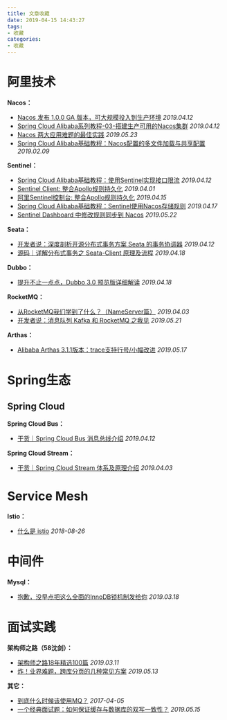 ```yaml
---
title: 文章收藏
date: 2019-04-15 14:43:27
tags:
- 收藏
categories:
- 收藏
---
```


# 阿里技术

**Nacos：**

* [Nacos 发布 1.0.0 GA 版本，可大规模投入到生产环境](https://mp.weixin.qq.com/s/SaS9JBBjiN-ac6nfpq2ACw) *2019.04.12*
* [Spring Cloud Alibaba系列教程-03-搭建生产可用的Nacos集群](https://mp.weixin.qq.com/s/MKMLHK9Yd87_6HFbIU60vA) *2019.04.12*
* [Nacos 两大应用难题的最佳实践](https://mp.weixin.qq.com/s/ltMTUNlHJ0x5Jr5zsYtYWA) *2019.05.23*
* [Spring Cloud Alibaba基础教程：Nacos配置的多文件加载与共享配置](https://mp.weixin.qq.com/s/zutK9m9EGETn27zF0_FcbA) *2019.02.09*

**Sentinel：**

* [Spring Cloud Alibaba基础教程：使用Sentinel实现接口限流](https://mp.weixin.qq.com/s/X9FbKPdVt1GJhgpoDQMoWg) *2019.04.12*
* [Sentinel Client: 整合Apollo规则持久化](https://mp.weixin.qq.com/s/K9JtdGoLD1XALq5D67slPQ) *2019.04.01*
* [阿里Sentinel控制台: 整合Apollo规则持久化](https://mp.weixin.qq.com/s/deigVXhEd9HycuLLm-oJzA) *2019.04.15*
* [Spring Cloud Alibaba基础教程：Sentinel使用Nacos存储规则](https://mp.weixin.qq.com/s/XQDbAQxEOzdKHBZHR9a79w) *2019.04.17*
* [Sentinel Dashboard 中修改规则同步到 Nacos](https://mp.weixin.qq.com/s/Ai3rAG5N6nEn5-3unfHeJw) *2019.05.22*

**Seata：**

* [开发者说：深度剖析开源分布式事务方案 Seata 的事务协调器](https://mp.weixin.qq.com/s/Ibip-KXLwJH-ZSobwxmWLg) *2019.04.12*
* [源码｜详解分布式事务之 Seata-Client 原理及流程](https://mp.weixin.qq.com/s/YmeBR5uHg2QJUVhfjj6ZRQ) *2019.04.18*

**Dubbo：**

* [提升不止一点点，Dubbo 3.0 预览版详细解读](https://mp.weixin.qq.com/s/Q3_Z660-cYJ6EVoYDxooGA) *2019.04.18*

**RocketMQ：**

* [从RocketMQ我们学到了什么？（NameServer篇）](https://mp.weixin.qq.com/s/dOQd7yXE39n-pJ5ZeLQsoQ) *2019.04.03*
* [开发者说：消息队列 Kafka 和 RocketMQ 之我见](https://mp.weixin.qq.com/s/zeVuoNxRsWzM8otxFEdSVw) *2019.05.21*

**Arthas：**

* [Alibaba Arthas 3.1.1版本：trace支持行号/小幅改进](https://mp.weixin.qq.com/s/zIYF-0Up82XzqWg3MNh3mQ) *2019.05.17*

# Spring生态

## Spring Cloud

**Spring Cloud Bus：**

* [干货｜Spring Cloud Bus 消息总线介绍](https://mp.weixin.qq.com/s/QwIaK6LMlKyTzMKrbAEDcw) *2019.04.12*

**Spring Cloud Stream：**

* [干货｜Spring Cloud Stream 体系及原理介绍](https://mp.weixin.qq.com/s/e_pDTFmFcSqHH-uSIzNmMg) *2019.04.03*

# Service Mesh

**Istio：**

* [什么是 istio](https://cizixs.com/2018/08/26/what-is-istio/) *2018-08-26*

# 中间件

**Mysql：**

* [抱歉，没早点把这么全面的InnoDB锁机制发给你](https://mp.weixin.qq.com/s/Z5p5aaWcBzQk7am6uWCKYw) *2019.03.18*

# 面试实践

**架构师之路（58沈剑）：**

* [架构师之路18年精选100篇](https://mp.weixin.qq.com/s?__biz=MjM5ODYxMDA5OQ==&mid=2651962040&idx=1&sn=7af0762e71e05389e752f1c3605078fc&chksm=bd2d0f648a5a8672d9c2b30bafb95262d9890842c0cba10862acb099b9d9e9a6533562de5131&scene=21#wechat_redirect) *2019.03.11*
* [炸！业界难题，跨库分页的几种常见方案](https://mp.weixin.qq.com/s/H_2hyEqQ70Y_OoFZh_P_5A) *2019.05.13*

**其它：**
* [到底什么时候该使用MQ？](https://mp.weixin.qq.com/s/Brd-j3IcljcY7BV01r712Q) *2017-04-05*
* [一个经典面试题：如何保证缓存与数据库的双写一致性？](https://mp.weixin.qq.com/s/jdOVzGTyi_6mgK7Gkr4yMA) *2019.05.15*

